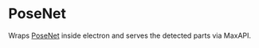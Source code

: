 # PoseNet 
Wraps [PoseNet](https://github.com/tensorflow/tfjs-models/tree/master/posenet) inside electron and serves the detected parts via MaxAPI.